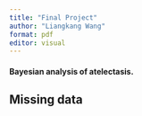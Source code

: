 ```yaml
---
title: "Final Project"
author: "Liangkang Wang"
format: pdf
editor: visual
---
```



#### Bayesian analysis of atelectasis.

## Missing data







